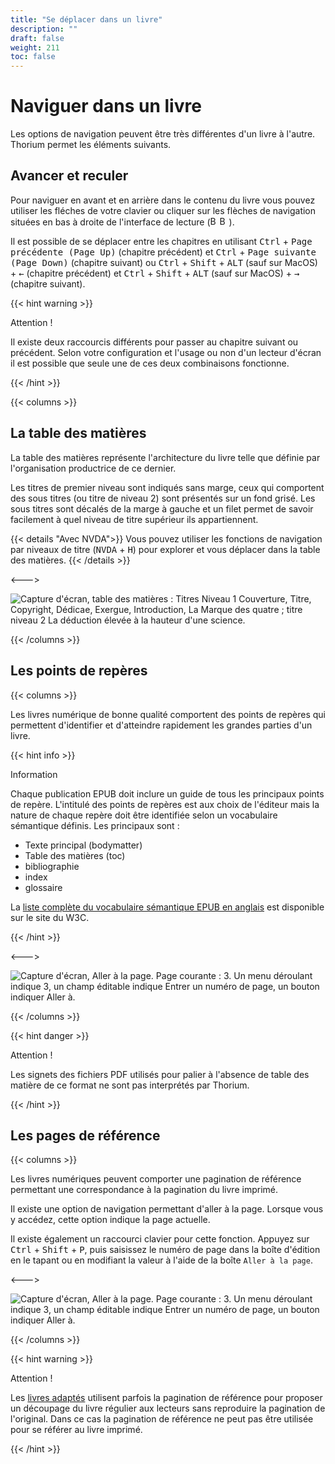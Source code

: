```yaml
---
title: "Se déplacer dans un livre"
description: ""
draft: false
weight: 211
toc: false
---
```


# Naviguer dans un livre

Les options de navigation peuvent être très différentes d'un livre à l'autre. 
Thorium permet les éléments suivants.

## Avancer et reculer

Pour naviguer en avant et en arrière dans le contenu du livre vous pouvez 
utiliser les fléches de votre clavier ou cliquer sur les flèches de navigation 
situées en bas à droite de l'interface de lecture 
(<img class="icons" src="/thorium-reader-doc/images/icons/baseline-arrow_left_ios-24px.svg" alt="Bouton Contenu précédent" width="15px"><img class="icons" src="/thorium-reader-doc/images/icons/baseline-arrow_forward_ios-24px.svg" alt="Bouton Contenu suivant" width="15px">).

Il est possible de se déplacer entre les chapitres en utilisant 
<kbd>Ctrl</kbd> + <kbd>Page précédente (Page Up)</kbd> (chapitre précédent) et 
<kbd>Ctrl</kbd> + <kbd>Page suivante (Page Down)</kbd> (chapitre
suivant) ou <kbd>Ctrl</kbd> + <kbd>Shift</kbd> + <kbd>ALT</kbd> (sauf sur MacOS) + <kbd>&larr;</kbd> (chapitre précédent) 
et <kbd>Ctrl</kbd> + <kbd>Shift</kbd> + <kbd>ALT</kbd> (sauf sur MacOS) + <kbd>&rarr;</kbd> (chapitre suivant).

{{< hint warning >}}

Attention !

Il existe deux raccourcis différents pour passer au chapitre suivant ou précédent. 
Selon votre configuration et l'usage ou non d'un lecteur d'écran il est possible 
que seule une de ces deux combinaisons fonctionne.

{{< /hint >}}

{{< columns >}}

## La table des matières

La table des matières représente l'architecture du livre telle que définie par 
l'organisation productrice de ce dernier.

Les titres de premier niveau sont indiqués sans marge, ceux qui comportent des 
sous titres (ou titre de niveau 2) sont présentés sur un fond grisé. 
Les sous titres sont décalés de la marge à gauche et un filet permet de savoir 
facilement à quel niveau de titre supérieur ils appartiennent.

{{< details "Avec NVDA">}}
Vous pouvez utiliser les fonctions de navigation par niveaux de titre 
(<kbd>NVDA</kbd> + <kbd>H</kbd>) pour explorer et vous déplacer dans la table des matières.
{{< /details >}}

<--->

<img src="/thorium-reader-doc/images/local-fr/thorium-TDM-light.png" alt="Capture d'écran, table des matières : Titres Niveau 1 Couverture, Titre, Copyright, Dédicae, Exergue, Introduction, La Marque des quatre ; titre niveau 2 La déduction élevée à la hauteur d'une science."/>

{{< /columns >}}

## Les points de repères

{{< columns >}}

Les livres numérique de bonne qualité comportent des points de repères qui 
permettent d'identifier et d'atteindre rapidement les grandes parties d'un livre.

{{< hint info >}}

Information

Chaque publication EPUB doit inclure un guide de tous les principaux 
points de repère. L'intitulé des points de repères est aux choix de l'éditeur 
mais la nature de chaque repère doit être identifiée selon un 
vocabulaire sémantique définis. Les principaux sont :

* Texte principal (bodymatter)
* Table des matières (toc)
* bibliographie
* index
* glossaire

La [liste complète du vocabulaire sémantique EPUB en anglais](https://www.w3.org/TR/epub-ssv/) est disponible sur le site du W3C.

{{< /hint >}}

<--->

<img src="/thorium-reader-doc/images/local-fr/thorium-reperes.png" alt="Capture d'écran, Aller à la page. Page courante : 3. Un menu déroulant indique 3, un champ éditable indique Entrer un numéro de page, un bouton indiquer Aller à."/>

{{< /columns >}}

{{< hint danger >}}

Attention !

Les signets des fichiers PDF utilisés pour palier à l'absence de table des matière de ce format ne sont pas interprétés par Thorium.

{{< /hint >}}

## Les pages de référence

{{< columns >}}

Les livres numériques peuvent comporter une pagination de référence permettant 
une correspondance à la pagination du livre imprimé.

Il existe une option de navigation permettant d'aller à la page. Lorsque vous y 
accédez, cette option indique la page actuelle.

Il existe également un raccourci clavier pour cette fonction. Appuyez sur 
<kbd>Ctrl</kbd> + <kbd>Shift</kbd> + <kbd>P</kbd>, 
puis saisissez le numéro de page dans la boîte d'édition en le tapant ou 
en modifiant la valeur à l'aide de la boîte `Aller à la page`.

<--->

<img src="/thorium-reader-doc/images/local-fr/thorium-gotopage.png" alt="Capture d'écran, Aller à la page. Page courante : 3. Un menu déroulant indique 3, un champ éditable indique Entrer un numéro de page, un bouton indiquer Aller à."/>

{{< /columns >}}

{{< hint warning >}}

Attention !

Les <a href="/thorium-reader-doc/fr/400_ressources/420_glossary#AdaptedBooks">
livres adaptés</a> utilisent parfois la pagination de référence pour proposer un 
découpage du livre régulier aux lecteurs sans reproduire la pagination de 
l'original. Dans ce cas la pagination de référence ne peut pas être utilisée 
pour se référer au livre imprimé.

{{< /hint >}}

